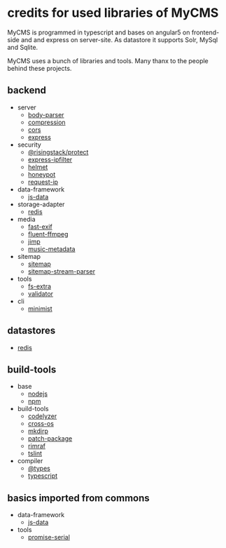 # credits for used libraries of MyCMS

MyCMS is programmed in typescript and bases on angular5 on frontend-side and and express on server-site.
As datastore it supports Solr, MySql and Sqlite.

MyCMS uses a bunch of libraries and tools. Many thanx to the people behind these projects. 

## backend
- server
    - [body-parser](https://www.npmjs.com/package/body-parser)
    - [compression](https://www.npmjs.com/package/compression)
    - [cors](https://www.npmjs.com/package/cors)
    - [express](https://www.npmjs.com/package/express)
- security
    - [@risingstack/protect](https://www.npmjs.com/package/@risingstack/protect)
    - [express-ipfilter](https://www.npmjs.com/package/express-ipfilter)
    - [helmet](https://www.npmjs.com/package/helmet)
    - [honeypot](https://www.npmjs.com/package/honeypot)
    - [request-ip](https://www.npmjs.com/package/request-ip)
- data-framework
    - [js-data](https://www.npmjs.com/package/js-data)
- storage-adapter
    - [redis](https://www.npmjs.com/package/redis)
- media
    - [fast-exif](https://www.npmjs.com/package/fast-exif)
    - [fluent-ffmpeg](https://www.npmjs.com/package/fluent-ffmpeg)
    - [jimp](https://www.npmjs.com/package/jimp)
    - [music-metadata](https://www.npmjs.com/package/music-metadata)
- sitemap
    - [sitemap](https://www.npmjs.com/package/sitemap)
    - [sitemap-stream-parser](https://www.npmjs.com/package/sitemap-stream-parser)
- tools
    - [fs-extra](https://www.npmjs.com/package/fs-extra)
    - [validator](https://www.npmjs.com/package/validator)
- cli
    - [minimist](https://www.npmjs.com/package/minimist)
 
## datastores
- [redis](https://redis.io/)
 
## build-tools
- base
    - [nodejs](https://nodejs.org)
    - [npm](https://www.npmjs.com/)
- build-tools
    - [codelyzer](https://www.npmjs.com/package/codelyzer)
    - [cross-os](https://www.npmjs.com/package/cross-os)
    - [mkdirp](https://www.npmjs.com/package/mkdirp)
    - [patch-package](https://www.npmjs.com/package/patch-package)
    - [rimraf](https://www.npmjs.com/package/rimraf)
    - [tslint](https://www.npmjs.com/package/tslint)
- compiler
    - [@types](https://www.npmjs.com/search?q=%40Types)
    - [typescript](https://www.npmjs.com/package/typescript)

## basics imported from commons
- data-framework
    - [js-data](https://www.npmjs.com/package/js-data)
- tools
    - [promise-serial](https://www.npmjs.com/package/promise-serial)

